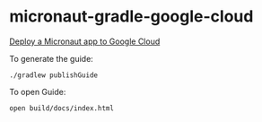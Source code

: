 # micronaut-gradle-google-cloud


[Deploy a Micronaut app to Google Cloud](http://guides.micronaut.io/micronaut-gradle-google-cloud/guide/index.html)

To generate the guide:

```
./gradlew publishGuide
```

To open Guide:

```
open build/docs/index.html 
```
